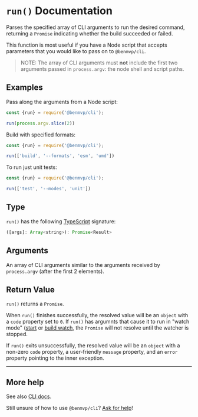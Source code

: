 # `run()` Documentation

Parses the specified array of CLI arguments to run the desired command, returning a `Promise` indicating whether the build succeeded or failed.

This function is most useful if you have a Node script that accepts parameters that you would like to pass on to `@benmvp/cli`.

> NOTE: The array of CLI arguments must **not** include the first two arguments passed in `process.argv`: the node shell and script paths.

## Examples

Pass along the arguments from a Node script:

```js
const {run} = require('@benmvp/cli');

run(process.argv.slice(2))
```

Build with specified formats:

```js
const {run} = require('@benmvp/cli');

run(['build', '--formats', 'esm', 'umd'])
```

To run just unit tests:

```js
const {run} = require('@benmvp/cli');

run(['test', '--modes', 'unit'])
```

## Type

`run()` has the following [TypeScript](https://www.typescriptlang.org/) signature:

```js
([args]: Array<string>): Promise<Result>
```

## Arguments

An array of CLI arguments similar to the arguments received by `process.argv` (after the first 2 elements).

## Return Value

`run()` returns a `Promise`.

When `run()` finishes successfully, the resolved value will be an `object` with a `code` property set to `0`. If `run()` has argumnts that cause it to run in "watch mode" ([start](start.md) or [build watch](build.md#watch), the `Promise` will not resolve until the watcher is stopped.

If `run()` exits unsuccessfully, the resolved value will be an `object` with a non-zero `code` property, a user-friendly `message` property, and an `error` property pointing to the inner exception.

---

## More help

See also [CLI docs](../cli).

Still unsure of how to use `@benmvp/cli`? [Ask for help](https://github.com/benmvp/benmvp-cli/issues)!
